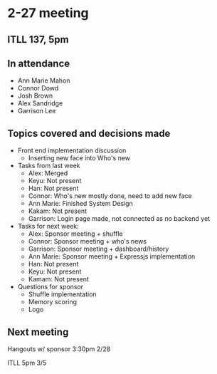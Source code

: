 # 2-27 meeting

## ITLL 137, 5pm

## In attendance

- Ann Marie Mahon
- Connor Dowd
- Josh Brown
- Alex Sandridge
- Garrison Lee

## Topics covered and decisions made

- Front end implementation discussion
  - Inserting new face into Who's new
- Tasks from last week
  - Alex: Merged
  - Keyu: Not present
  - Han: Not present
  - Connor: Who's new mostly done, need to add new face
  - Ann Marie: Finished System Design
  - Kakam: Not present
  - Garrison: Login page made, not connected as no backend yet
- Tasks for next week:
  - Alex: Sponsor meeting + shuffle
  - Connor: Sponsor meeting + who's news
  - Garrison: Sponsor meeting + dashboard/history
  - Ann Marie: Sponsor meeting + Expressjs implementation
  - Han: Not present
  - Keyu: Not present
  - Kamam: Not present
- Questions for sponsor
  - Shuffle implementation
  - Memory scoring
  - Logo

## Next meeting

Hangouts w/ sponsor 3:30pm 2/28

ITLL 5pm 3/5
